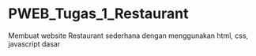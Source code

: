 # PWEB_Tugas_1_Restaurant
Membuat website Restaurant sederhana dengan menggunakan html, css, javascript dasar
